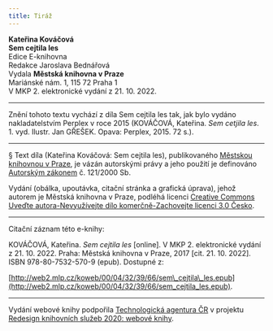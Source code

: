 ```yaml
---
title: Tiráž
---
```


**Kateřina Kováčová**  
**Sem cejtila les**  
Edice E-knihovna  
Redakce Jaroslava Bednářová  
Vydala **Městská knihovna v Praze**  
Mariánské nám. 1, 115 72 Praha 1  
V MKP 2. elektronické vydání z 21. 10. 2022.

***

Znění tohoto textu vychází z díla Sem cejtila les tak, jak bylo vydáno nakladatelstvím Perplex v roce 2015 (KOVÁČOVÁ, Kateřina. _Sem cetjila les_. 1. vyd. Ilustr. Jan GŘEŠEK. Opava: Perplex, 2015. 72 s.).

***

§
Text díla (Kateřina Kováčová: Sem cejtila les), publikovaného [Městskou knihovnou v Praze](http://www.mlp.cz/), je vázán autorskými právy a jeho použití je definováno [Autorským zákonem](https://www.mkcr.cz/predpisy-zakonu-709.html) č. 121/2000 Sb.


Vydání (obálka, upoutávka, citační stránka a grafická úprava), jehož autorem je Městská knihovna v Praze, podléhá licenci [Creative Commons Uveďte autora-Nevyužívejte dílo komerčně-Zachovejte licenci 3.0 Česko](http://creativecommons.org/licenses/by-nc-sa/3.0/cz/).

***

Citační záznam této e-knihy:

KOVÁČOVÁ, Kateřina. _Sem cejtila les_ \[online\]. V MKP 2. elektronické vydání z 21. 10. 2022. Praha: Městská knihovna v Praze, 2017 \[cit. 21. 10. 2022]. ISBN 978-80-7532-570-9 (epub). Dostupné z:

[http://web2.mlp.cz/koweb/00/04/32/39/66/sem\_cejtila\_les.epub](http://web2.mlp.cz/koweb/00/04/32/39/66/sem_cejtila_les.epub).

***

Vydání webové knihy podpořila [Technologická agentura ČR](https://www.tacr.cz/) v projektu [Redesign knihovních služeb 2020: webové knihy](https://starfos.tacr.cz/cs/project/TL04000391).